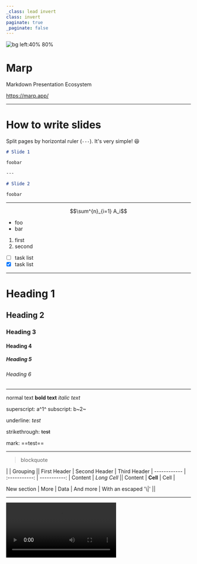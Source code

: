 ```yaml
---
_class: lead invert
class: invert
paginate: true
_paginate: false
---
```


![bg left:40% 80%](https://marp.app/assets/marp.svg)

# **Marp**

Markdown Presentation Ecosystem

https://marp.app/

---

# How to write slides

Split pages by horizontal ruler (`---`). It's very simple! :satisfied:

```markdown
# Slide 1

foobar

---

# Slide 2

foobar
```

---

$$\sum^{n}_{i=1} A_i$$

- foo
- bar

1. first
2. second

- [ ] task list
- [x] task list

---

# Heading 1

## Heading 2

### Heading 3

#### Heading 4

##### Heading 5

###### Heading 6

---

normal text
**bold text**
*italic text*

superscript: a^1^
subscript: b~2~

underline: _test_

strikethrough: ~~test~~

mark: ==test==

---

> blockquote

|             |          Grouping           ||
First Header  | Second Header | Third Header |
 ------------ | :-----------: | -----------: |
Content       |          *Long Cell*        ||
Content       |   **Cell**    |         Cell |
                                              
New section   |     More      |         Data |
And more      | With an escaped '\\|'       ||

---

![this is a video](https://commondatastorage.googleapis.com/gtv-videos-bucket/sample/BigBuckBunny.mp4)
